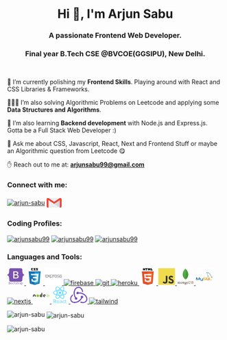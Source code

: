 <h1 align="center">Hi 👋, I'm Arjun Sabu</h1>
<h3 align="center">A passionate Frontend Web Developer.</h3>
<h3 align="center">Final year B.Tech CSE @BVCOE(GGSIPU), New Delhi.</h3>
<br>
<!-- <img align="right" alt="Coding" width="400" src="https://miro.medium.com/max/1400/1*wNGxHlTCsH9zU90WDouoDQ.gif" -->


<p>🎉 I’m currently polishing my <b>Frontend Skills</b>. Playing around with React and CSS Libraries & Frameworks.</p>

<p>🧑🏼‍💻 I’m also solving Algorithmic Problems on Leetcode and applying some <b>Data Structures and Algorithms</b>.</p>

<p>🌱 I’m also learning <b>Backend development</b> with Node.js and Express.js. Gotta be a Full Stack Web Developer :)</p>

<p>💬 Ask me about CSS, Javascript, React, Next and Frontend Stuff or maybe an Algorithmic question from Leetcode 😋</p>

<p>✋ Reach out to me at: <b><a href="mailto:arjunsabu99@gmail.com">arjunsabu99@gmail.com</a></b></p>

<h3 align="left">Connect with me:</h3>
<p align="left">
<a href="https://linkedin.com/in/arjun-sabu-9794661a2" target="blank"><img align="center" src="https://raw.githubusercontent.com/rahuldkjain/github-profile-readme-generator/master/src/images/icons/Social/linked-in-alt.svg" alt="arjun-sabu" height="30" width="40" /></a>
<a href="mailto:arjunsabu99@gmail.com" target="blank"><img align="center" src="images/gmail.png" alt="arjun-sabu" height="30" width="35" /></a>

<h3 align="left">Coding Profiles:</h3>
<p align="left">
<a href="https://www.leetcode.com/arjunsabu99" target="blank"><img align="center" src="https://raw.githubusercontent.com/rahuldkjain/github-profile-readme-generator/master/src/images/icons/Social/leet-code.svg" alt="arjunsabu99" height="30" width="40" /></a>
<a href="https://www.hackerrank.com/arjunsabu99" target="blank"><img align="center" src="https://raw.githubusercontent.com/rahuldkjain/github-profile-readme-generator/master/src/images/icons/Social/hackerrank.svg" alt="arjunsabu99" height="30" width="40" /></a>
<a href="https://auth.geeksforgeeks.org/user/arjunsabu99" target="blank"><img align="center" src="https://raw.githubusercontent.com/rahuldkjain/github-profile-readme-generator/master/src/images/icons/Social/geeks-for-geeks.svg" alt="arjunsabu99" height="30" width="40" /></a>
</p>

<h3 align="left">Languages and Tools:</h3>
<p align="left"> <a href="https://getbootstrap.com" target="_blank" rel="noreferrer"> <img src="https://raw.githubusercontent.com/devicons/devicon/master/icons/bootstrap/bootstrap-plain-wordmark.svg" alt="bootstrap" width="40" height="40"/> </a> <a href="https://www.w3schools.com/css/" target="_blank" rel="noreferrer"> <img src="https://raw.githubusercontent.com/devicons/devicon/master/icons/css3/css3-original-wordmark.svg" alt="css3" width="40" height="40"/> </a> <a href="https://expressjs.com" target="_blank" rel="noreferrer"> <img src="https://raw.githubusercontent.com/devicons/devicon/master/icons/express/express-original-wordmark.svg" alt="express" width="40" height="40"/> </a> <a href="https://firebase.google.com/" target="_blank" rel="noreferrer"> <img src="https://www.vectorlogo.zone/logos/firebase/firebase-icon.svg" alt="firebase" width="40" height="40"/> </a> <a href="https://git-scm.com/" target="_blank" rel="noreferrer"> <img src="https://www.vectorlogo.zone/logos/git-scm/git-scm-icon.svg" alt="git" width="40" height="40"/> </a> <a href="https://heroku.com" target="_blank" rel="noreferrer"> <img src="https://www.vectorlogo.zone/logos/heroku/heroku-icon.svg" alt="heroku" width="40" height="40"/> </a> <a href="https://www.w3.org/html/" target="_blank" rel="noreferrer"> <img src="https://raw.githubusercontent.com/devicons/devicon/master/icons/html5/html5-original-wordmark.svg" alt="html5" width="40" height="40"/> </a> <a href="https://developer.mozilla.org/en-US/docs/Web/JavaScript" target="_blank" rel="noreferrer"> <img src="https://raw.githubusercontent.com/devicons/devicon/master/icons/javascript/javascript-original.svg" alt="javascript" width="40" height="40"/> </a> <a href="https://www.mongodb.com/" target="_blank" rel="noreferrer"> <img src="https://raw.githubusercontent.com/devicons/devicon/master/icons/mongodb/mongodb-original-wordmark.svg" alt="mongodb" width="40" height="40"/> </a> <a href="https://www.mysql.com/" target="_blank" rel="noreferrer"> <img src="https://raw.githubusercontent.com/devicons/devicon/master/icons/mysql/mysql-original-wordmark.svg" alt="mysql" width="40" height="40"/> </a> <a href="https://nextjs.org/" target="_blank" rel="noreferrer"> <img src="https://cdn.worldvectorlogo.com/logos/nextjs-2.svg" alt="nextjs" width="40" height="40"/> </a> <a href="https://nodejs.org" target="_blank" rel="noreferrer"> <img src="https://raw.githubusercontent.com/devicons/devicon/master/icons/nodejs/nodejs-original-wordmark.svg" alt="nodejs" width="40" height="40"/> </a> <a href="https://reactjs.org/" target="_blank" rel="noreferrer"> <img src="https://raw.githubusercontent.com/devicons/devicon/master/icons/react/react-original-wordmark.svg" alt="react" width="40" height="40"/> </a> <a href="https://redux.js.org" target="_blank" rel="noreferrer"> <img src="https://raw.githubusercontent.com/devicons/devicon/master/icons/redux/redux-original.svg" alt="redux" width="40" height="40"/> </a> <a href="https://tailwindcss.com/" target="_blank" rel="noreferrer"> <img src="https://www.vectorlogo.zone/logos/tailwindcss/tailwindcss-icon.svg" alt="tailwind" width="40" height="40"/> </a> </p>

<p><img align="left" src="https://github-readme-stats.vercel.app/api/top-langs?username=arjun-sabu&show_icons=true&locale=en&layout=compact" alt="arjun-sabu" /></p>

<p>&nbsp;<img align="center" src="https://github-readme-stats.vercel.app/api?username=arjun-sabu&show_icons=true&locale=en" alt="arjun-sabu" /></p>

<p><img align="center" src="https://github-readme-streak-stats.herokuapp.com/?user=arjun-sabu&" alt="arjun-sabu" /></p>
